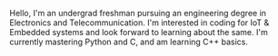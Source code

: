 Hello, I'm an undergrad freshman pursuing an engineering degree in Electronics and Telecommunication. I'm interested in coding for IoT & Embedded systems and look forward to learning about the same. I'm currently mastering Python and C, and am learning C++ basics.

